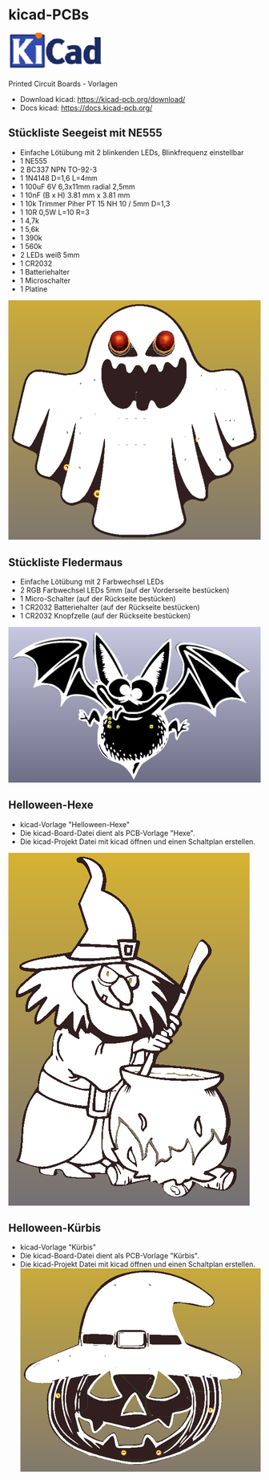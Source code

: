# kicad-PCBs
![kicad](https://github.com/frankyhub/png/blob/master/kicad.png)

Printed Circuit Boards - Vorlagen
- Download kicad: https://kicad-pcb.org/download/
- Docs kicad: https://docs.kicad-pcb.org/


## Stückliste Seegeist mit NE555
- Einfache Lötübung mit 2 blinkenden LEDs, Blinkfrequenz einstellbar
- 1 NE555
- 2 BC337 NPN TO-92-3
- 1 1N4148 D=1,6 L=4mm
- 1 100uF 6V 6,3x11mm radial 2,5mm
- 1 10nF (B x H) 3.81 mm x 3.81 mm
- 1 10k Trimmer Piher PT 15 NH 10 / 5mm D=1,3
- 1 10R 0,5W L=10 R=3
- 1 4,7k
- 1 5,6k
- 1 390k
- 1 560k
- 2 LEDs weiß 5mm
- 1 CR2032
- 1 Batteriehalter
- 1 Microschalter
- 1 Platine

![image](https://github.com/frankyhub/kicad-PCBs/blob/master/Seegeist_NE555/Seegeist-Bild.png)


## Stückliste Fledermaus
- Einfache Lötübung mit 2 Farbwechsel LEDs
- 2 RGB Farbwechsel LEDs 5mm (auf der Vorderseite bestücken)
- 1 Micro-Schalter (auf der Rückseite bestücken)
- 1 CR2032 Batteriehalter (auf der Rückseite bestücken)
- 1 CR2032 Knopfzelle (auf der Rückseite bestücken)

![image](https://github.com/frankyhub/kicad-PCBs/blob/master/Fledermaus3/Fledermaus%203.png)

## Helloween-Hexe
- kicad-Vorlage "Helloween-Hexe"
- Die kicad-Board-Datei dient als PCB-Vorlage "Hexe".
- Die kicad-Projekt Datei mit kicad öffnen und einen Schaltplan erstellen. 

![image](https://github.com/frankyhub/kicad-PCBs/blob/master/Hexe1_kl/Hexe.png)

## Helloween-Kürbis
- kicad-Vorlage "Kürbis"
- Die kicad-Board-Datei dient als PCB-Vorlage "Kürbis".
- Die kicad-Projekt Datei mit kicad öffnen und einen Schaltplan erstellen. 
![image](https://github.com/frankyhub/kicad-PCBs/blob/master/K%C3%BCrbis2/K%C3%BCrbis2.png)


